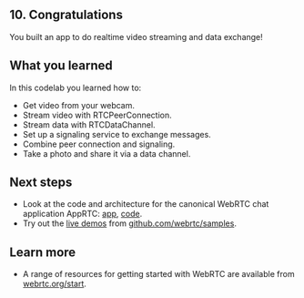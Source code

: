 ## 10. Congratulations

You built an app to do realtime video streaming and data exchange!

## What you learned

In this codelab you learned how to:

- Get video from your webcam.
- Stream video with RTCPeerConnection.
- Stream data with RTCDataChannel.
- Set up a signaling service to exchange messages.
- Combine peer connection and signaling.
- Take a photo and share it via a data channel.

## Next steps

- Look at the code and architecture for the canonical WebRTC chat application AppRTC: [app](https://appr.tc/), [code](https://github.com/webrtc/apprtc).
- Try out the [live demos](http://webrtc.github.io/samples) from [github.com/webrtc/samples](https://github.com/webrtc/samples).

## Learn more

- A range of resources for getting started with WebRTC are available from [webrtc.org/start](https://webrtc.org/start).

